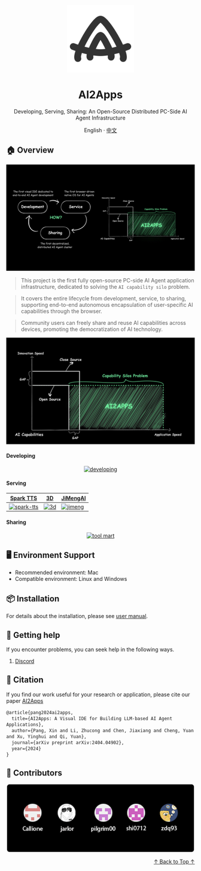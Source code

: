 <div align="center"><a name="readme-top"></a>

<img height="180" src="assets/aalogo.svg">

<h1>AI2Apps</h1>

<div>Developing, Serving, Sharing: An Open-Source Distributed PC-Side AI Agent Infrastructure</div>

English · [中文](./README_ZH.md)

</div>

## 🏠 Overview

<div align="center">
  <img src="assets/overview1.jpg">
</div>

> This project is the first fully open-source PC-side AI Agent application infrastructure, dedicated to solving the `AI capability silo` problem. 

> It covers the entire lifecycle from development, service, to sharing, supporting end-to-end autonomous encapsulation of user-specific AI capabilities through the browser.

> Community users can freely share and reuse AI capabilities across devices, promoting the democratization of AI technology.

<div align="center">
  <img src="assets/overview2-zh.jpg">
</div>

#### Developing

<div align="center">

[![developing](https://img.youtube.com/vi/seRTYtwgLrk/0.jpg)](https://youtu.be/seRTYtwgLrk)

</div>

#### Serving

| [Spark TTS](https://youtu.be/b3Ym69arLGw) | [3D](https://youtu.be/DhERLlXPK6I) | [JiMengAI](https://youtu.be/p4cl-FNlW8I) |
|---|---|---|
| [![spark-tts](https://img.youtube.com/vi/b3Ym69arLGw/0.jpg)](https://youtu.be/b3Ym69arLGw) | [![3d](https://img.youtube.com/vi/DhERLlXPK6I/0.jpg)](https://youtu.be/DhERLlXPK6I) | [![jimeng](https://img.youtube.com/vi/p4cl-FNlW8I/0.jpg)](https://youtu.be/p4cl-FNlW8I) |

#### Sharing

<div align="center">

[![tool mart](https://img.youtube.com/vi/x-q4Jc4Zukc/0.jpg)](https://youtu.be/x-q4Jc4Zukc)

</div>

## 🖥 Environment Support

- Recommended environment: Mac
- Compatible environment: Linux and Windows

## 📦 Installation

For details about the installation, please see [user manual](https://github.com/continue-ai-company/AI2Apps-user-manual/blob/main/README.md).

## 💟 Getting help

If you encounter problems, you can seek help in the following ways.

1. [Discord](https://discord.gg/qgqeaWk62e)

## 📝 Citation

If you find our work useful for your research or application, please cite our paper [AI2Apps](https://arxiv.org/abs/2404.04902)
```
@article{pang2024ai2apps,
  title={AI2Apps: A Visual IDE for Building LLM-based AI Agent Applications},
  author={Pang, Xin and Li, Zhucong and Chen, Jiaxiang and Cheng, Yuan and Xu, Yinghui and Qi, Yuan},
  journal={arXiv preprint arXiv:2404.04902},
  year={2024}
}
```

## 🤝 Contributors

<div align="center">
  <img height="180" src="assets/contributors.png">
</div>


<p align="right" >
  <a href="#readme-top">
    ↑ Back to Top ↑
  </a>
</p>